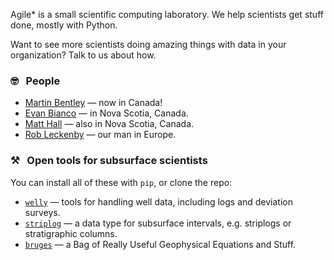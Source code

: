 Agile* is a small scientific computing laboratory. We help scientists get stuff done, mostly with Python.

Want to see more scientists doing amazing things with data in your organization? Talk to us about how.

### :nerd_face: &nbsp; People

- [Martin Bentley](https://github.com/mtb-za/) &mdash; now in Canada!
- [Evan Bianco](https://github.com/EvanBianco) &mdash; in Nova Scotia, Canada.
- [Matt Hall](https://github.com/kwinkunks) &mdash; also in Nova Scotia, Canada.
- [Rob Leckenby](https://github.com/zabamund) &mdash; our man in Europe.

### :hammer_and_pick: &nbsp; Open tools for subsurface scientists

You can install all of these with `pip`, or clone the repo:

- [`welly`](https://github.com/agile-geoscience/welly) &mdash; tools for handling well data, including logs and deviation surveys.
- [`striplog`](https://github.com/agile-geoscience/striplog) &mdash; a data type for subsurface intervals, e.g. striplogs or stratigraphic columns.
- [`bruges`](https://github.com/agile-geoscience/bruges) &mdash; a Bag of Really Useful Geophysical Equations and Stuff.
